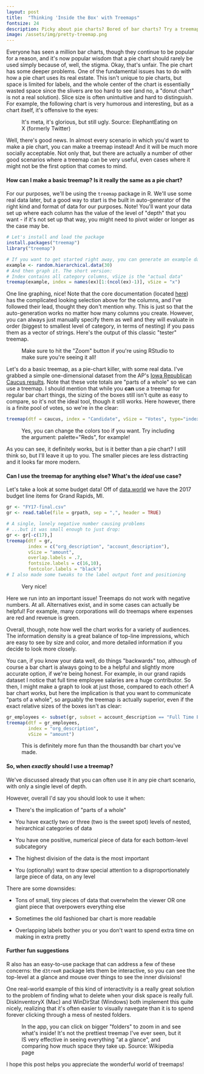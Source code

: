 ```yaml
---
layout: post
title:  "Thinking 'Inside the Box' with Treemaps"
fontsize: 24
description: Picky about pie charts? Bored of bar charts? Try a treemap!
image: /assets/img/pretty-treemap.png
---
```



Everyone has seen a million bar charts, though they continue to be popular for a reason, and it's now popular wisdom that a pie chart should rarely be used simply because of, well, the stigma. Okay, that's unfair. The pie chart has some deeper problems. One of the fundamental issues has to do with how a pie chart uses its real estate. This isn't unique to pie charts, but space is limited for labels, and the whole center of the chart is essentially wasted space since the slivers are too hard to see (and no, a "donut chart" is not a real solution). Slice size is often unintuitive and hard to distinguish. For example, the following chart is very humorous and interesting, but as a chart itself, it's offensive to the eyes:

<figure>
	<img src="{{site.url}}/{{site.baseurl}}/assets/img/meta-piechart.png" alt=""> 
	<figcaption>It's meta, it's glorious, but still ugly. Source: ElephantEating on X (formerly Twitter)</figcaption>
</figure>

Well, there's good news. In almost every scenario in which you'd want to make a pie chart, you can make a treemap instead! And it will be much more socially acceptable. Not only that, but there are actually a number of other good scenarios where a treemap can be very useful, even cases where it might not be the first option that comes to mind. 

#### How can I make a basic treemap? Is it really the same as a pie chart?

For our purposes, we'll be using the `treemap` package in R. We'll use some real data later, but a good way to start is the built in auto-generator of the right kind and format of data for our purposes. Note! You'll want your data set up where each column has the value of the level of "depth" that you want - if it's not set up that way, you might need to pivot wider or longer as the case may be.

<!-- {%- highlight python -%} -->
```r
# Let's install and load the package
install.packages("treemap")
library("treemap")

# If you want to get started right away, you can generate an example dataset:
example <- random.hierarchical.data(30)
# And then graph it. The short version: 
# Index contains all category columns, vSize is the "actual data"
treemap(example, index = names(ex)[1:(ncol(ex)-1)], vSize = "x")
```
<!-- {%- endhighlight -%} -->

One line graphing, nice! Note that the core documentation (located [here](https://cran.r-project.org/web/packages/treemap/treemap.pdf)) has the complicated looking selection above for the columns, and I've followed their lead, thought they don't mention why. This is just so that the auto-generation works no matter how many columns you create. However, you can always just manually specify them as well and they will evaluate in order (biggest to smallest level of category, in terms of nesting) if you pass them as a vector of strings. Here's the output of this classic "tester" treemap.

<figure>
	<img src="{{site.url}}/{{site.baseurl}}/assets/img/diskinventoryx.png" alt=""> 
	<figcaption>Make sure to hit the "Zoom" button if you're using RStudio to make sure you're seeing it all!</figcaption>
</figure>

Let's do a basic treemap, as a pie-chart killer, with some real data. I've grabbed a simple one-dimensional dataset from the AP's [Iowa Republican Caucus results](https://apnews.com/hub/ap-iowa-election-2024-results). Note that these vote totals are "parts of a whole" so we can use a treemap. I should mention that while you **can** use a treemap for regular bar chart things, the sizing of the boxes still isn't quite as easy to compare, so it's not the ideal tool, though it still works. Here however, there is a finite pool of votes, so we're in the clear:

```r
treemap(dtf = caucus, index = "Candidate", vSize = "Votes", type="index")
```

<figure>
	<img src="{{site.url}}/{{site.baseurl}}/assets/img/SimpleCaucus.png" alt=""> 
	<figcaption>Yes, you can change the colors too if you want. Try including the argument: palette="Reds", for example!</figcaption>
</figure>

As you can see, it definitely works, but is it better than a pie chart? I still think so, but I'll leave it up to you. The smaller pieces are less distracting and it looks far more modern.

#### Can I use the treemap for anything else? What's the *ideal* use case?

Let's take a look at some budget data! Off of [data.world](https://data.world/citizenlabs/city-of-grand-rapids-fy-2017-budget) we have the 2017 budget line items for Grand Rapids, MI.

```r
gr <- "FY17-final.csv"
gr <- read.table(file = grpath, sep = ",", header = TRUE)

# A single, lonely negative number causing problems
# ...but it was small enough to just drop:
gr <- gr[-c(17),]
treemap(dtf = gr,
        index = c("org_description", "account_description"),
        vSize = "amount",
        overlap.labels = .7,
        fontsize.labels = c(16,10),
        fontcolor.labels = "black")
# I also made some tweaks to the label output font and positioning
```

<figure>
	<img src="{{site.url}}/{{site.baseurl}}/assets/img/gr_plot2.png" alt=""> 
	<figcaption>Very nice!</figcaption>
</figure>

Here we run into an important issue! Treemaps do not work with negative numbers. At all. Alternatives exist, and in some cases can actually be helpful! For example, many corporations will do treemaps where expenses are red and revenue is green.

Overall, though, note how well the chart works for a variety of audiences. The information density is a great balance of top-line impressions, which are easy to see by size and color, and more detailed information if you decide to look more closely.

You can, if you know your data well, do things "backwards" too, although of course a bar chart is always going to be a helpful and slightly more accurate option, if we're being honest. For example, in our grand rapids dataset I notice that full time employee salaries are a huge contributor. So then, I might make a graph to look at just those, compared to each other! A bar chart works, but here the implication is that you want to communicate "parts of a whole", so arguably the treemap is actually superior, even if the exact relative sizes of the boxes isn't as clear:

```r
gr_employees <- subset(gr, subset = account_description == "Full Time Employees")
treemap(dtf = gr_employees,
        index = "org_description",
        vSize = "amount")
```

<figure>
	<img src="{{site.url}}/{{site.baseurl}}/assets/img/gr_employees.png" alt=""> 
	<figcaption>This is definitely more fun than the thousandth bar chart you've made.</figcaption>
</figure>


#### So, when *exactly* should I use a treemap?

We've discussed already that you can often use it in any pie chart scenario, with only a single level of depth.

However, overall I'd say you should look to use it when:

- There's the implication of "parts of a whole"

- You have exactly two or three (two is the sweet spot) levels of nested, heirarchical categories of data

- You have one positive, numerical piece of data for each bottom-level subcategory

- The highest division of the data is the most important

- You (optionally) want to draw special attention to a disproportionately large piece of data, on any level

There are some downsides:

- Tons of small, tiny pieces of data that overwhelm the viewer OR one giant piece that overpowers everything else

- Sometimes the old fashioned bar chart is more readable

- Overlapping labels bother you or you don't want to spend extra time on making in extra pretty

#### Further fun suggestions

R also has an easy-to-use package that can address a few of these concerns: the `d3treeR` package lets them be interactive, so you can see the top-level at a glance and mouse over things to see the inner divisions!

One real-world example of this kind of interactivity is a really great solution to the problem of finding what to delete when your disk space is really full. DiskInventoryX (Mac) and WinDirStat (Windows) both implement this quite nicely, realizing that it's often easier to visually navegate than it is to spend forever clicking through a mess of nested folders.

<figure>
	<img src="{{site.url}}/{{site.baseurl}}/assets/img/diskinventoryx.png" alt=""> 
	<figcaption>In the app, you can click on bigger "folders" to zoom in and see what's inside! It's not the prettiest treemap I've ever seen, but it IS very effective in seeing everything "at a glance", and comparing how much space they take up. Source: Wikipedia page</figcaption>
</figure>

I hope this post helps you appreciate the wonderful world of treemaps!


